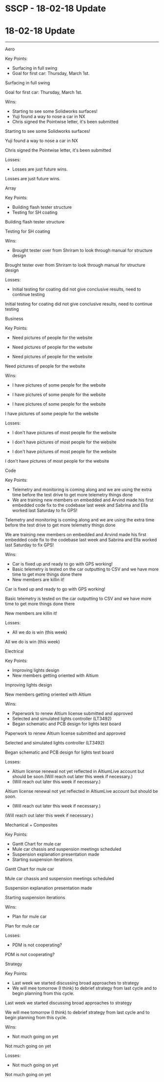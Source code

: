 # SSCP - 18-02-18 Update

# 18-02-18 Update

----------------------------------

Aero

Key Points:

* Surfacing in full swing
* Goal for first car: Thursday, March 1st. 

Surfacing in full swing

Goal for first car: Thursday, March 1st. 

Wins:

* Starting to see some Solidworks surfaces!
* Yuji found a way to nose a car in NX
* Chris signed the Pointwise letter, it's been submitted

Starting to see some Solidworks surfaces!

Yuji found a way to nose a car in NX

Chris signed the Pointwise letter, it's been submitted

Losses:

* Losses are just future wins.

Losses are just future wins.

Array

Key Points:

* Building flash tester structure
* Testing for SH coating

Building flash tester structure

Testing for SH coating

Wins:

* Brought tester over from Shriram to look through manual for structure design

Brought tester over from Shriram to look through manual for structure design

Losses:

* Initial testing for coating did not give conclusive results, need to continue testing

Initial testing for coating did not give conclusive results, need to continue testing

Business

Key Points:

* Need pictures of people for the website
* Need pictures of people for the website

* Need pictures of people for the website

Need pictures of people for the website

Wins:

* I have pictures of some people for the website
* I have pictures of some people for the website

* I have pictures of some people for the website

I have pictures of some people for the website

Losses:

* I don't have pictures of most people for the website
* I don't have pictures of most people for the website

* I don't have pictures of most people for the website

I don't have pictures of most people for the website

Code

Key Points:

* Telemetry and monitoring is coming along and we are using the extra time before the test drive to get more telemetry things done
* We are training new members on embedded and Arvind made his first embedded code fix to the codebase last week and Sabrina and Ella worked last Saturday to fix GPS!

Telemetry and monitoring is coming along and we are using the extra time before the test drive to get more telemetry things done

We are training new members on embedded and Arvind made his first embedded code fix to the codebase last week and Sabrina and Ella worked last Saturday to fix GPS!

Wins:

* Car is fixed up and ready to go with GPS working!
* Basic telemetry is tested on the car outputting to CSV and we have more time to get more things done there
* New members are killin it!

Car is fixed up and ready to go with GPS working!

Basic telemetry is tested on the car outputting to CSV and we have more time to get more things done there

New members are killin it!

Losses:

* All we do is win (this week)

All we do is win (this week)

Electrical

Key Points:

* Improving lights design
* New members getting oriented with Altium

Improving lights design

New members getting oriented with Altium

Wins:

* Paperwork to renew Altium license submitted and approved
* Selected and simulated lights controller (LT3492)
* Began schematic and PCB design for lights test board

Paperwork to renew Altium license submitted and approved

Selected and simulated lights controller (LT3492)

Began schematic and PCB design for lights test board

Losses:

* Altium license renewal not yet reflected in AltiumLive account but should be soon.(Will reach out later this week if necessary.)
* (Will reach out later this week if necessary.)

Altium license renewal not yet reflected in AltiumLive account but should be soon.

* (Will reach out later this week if necessary.)

(Will reach out later this week if necessary.)

Mechanical + Composites

Key Points:

* Gantt Chart for mule car
* Mule car chassis and suspension meetings scheduled
* Suspension explanation presentation made
* Starting suspension iterations

Gantt Chart for mule car

Mule car chassis and suspension meetings scheduled

Suspension explanation presentation made

Starting suspension iterations

Wins:

* Plan for mule car

Plan for mule car

Losses:

* PDM is not cooperating?

PDM is not cooperating?

Strategy

Key Points:

* Last week we started discussing broad approaches to strategy
* We will mee tomorrow (I think) to debrief strategy from last cycle and to begin planning from this cycle.

Last week we started discussing broad approaches to strategy

We will mee tomorrow (I think) to debrief strategy from last cycle and to begin planning from this cycle.

Wins:

* Not much going on yet

Not much going on yet

Losses:

* Not much going on yet

Not much going on yet

